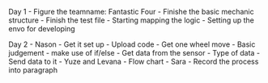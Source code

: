 Day 1
	- Figure the teamname: Fantastic Four
	- Finishe the basic mechanic structure
	- Finish the test file 
	- Starting mapping the logic
	- Setting up the envo for developing

Day 2
	- Nason
		- Get it set up
			- Upload code
			- Get one wheel move
		- Basic judgement
			- make use of if/else
		- Get data from the sensor
			- Type of data
		- Send data to it
	- Yuze and Levana 
		- Flow chart
	- Sara 
		- Record the process into paragraph